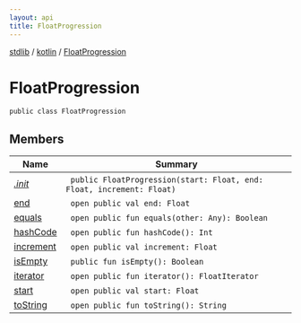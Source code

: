 ```yaml
---
layout: api
title: FloatProgression
---
```

[stdlib](../../index.html) / [kotlin](../index.html) / [FloatProgression](index.html)

# FloatProgression

```
public class FloatProgression
```
## Members
| Name | Summary |
|------|---------|
|[*.init*](_init_.html)|&nbsp;&nbsp;`public FloatProgression(start: Float, end: Float, increment: Float)`<br>|
|[end](end.html)|&nbsp;&nbsp;`open public val end: Float`<br>|
|[equals](equals.html)|&nbsp;&nbsp;`open public fun equals(other: Any): Boolean`<br>|
|[hashCode](hashCode.html)|&nbsp;&nbsp;`open public fun hashCode(): Int`<br>|
|[increment](increment.html)|&nbsp;&nbsp;`open public val increment: Float`<br>|
|[isEmpty](isEmpty.html)|&nbsp;&nbsp;`public fun isEmpty(): Boolean`<br>|
|[iterator](iterator.html)|&nbsp;&nbsp;`open public fun iterator(): FloatIterator`<br>|
|[start](start.html)|&nbsp;&nbsp;`open public val start: Float`<br>|
|[toString](toString.html)|&nbsp;&nbsp;`open public fun toString(): String`<br>|

